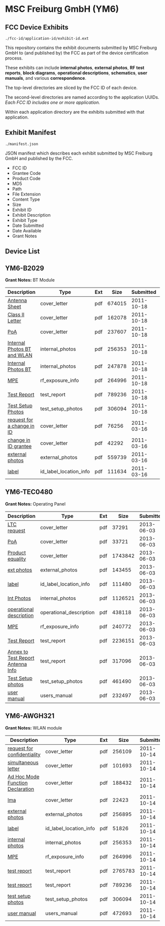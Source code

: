 # MSC Freiburg GmbH (YM6)
## FCC Device Exhibits

```
./fcc-id/application-id/exhibit-id.ext
```

This repository contains the exhibit documents submitted by MSC Freiburg GmbH to (and published by) the FCC as part of the device certification process.

These exhibits can include **internal photos**, **external photos**, **RF test reports**, **block diagrams**, **operational descriptions**, **schematics**, **user manuals**, and various **correspondence**.

The top-level directories are sliced by the FCC ID of each device.

The second-level directories are named according to the application UUIDs. *Each FCC ID includes one or more application.*

Within each application directory are the exhibits submitted with that application. 

## Exhibit Manifest

```
./manifest.json
```

JSON manifest which describes each exhibit submitted by MSC Freiburg GmbH and published by the FCC.

- FCC ID
- Grantee Code
- Product Code
- MD5
- Path
- File Extension
- Content Type
- Size
- Exhibit ID
- Exhibit Description
- Exhibit Type
- Date Submitted
- Date Available
- Grant Notes

## Device List
## YM6-B2029
**Grant Notes:** BT Module

| Description | Type | Ext | Size | Submitted | Available |
| ----------- | ---- | --- | ---- | --------- | --------- |
| [Antenna Sheet](YM6-B2029/18bf72a677c8328ebb4479277d551941/1561776.pdf) | cover_letter | pdf | 674015 | 2011-10-18 | 2011-10-18 |
| [Class II Letter](YM6-B2029/18bf72a677c8328ebb4479277d551941/1561780.pdf) | cover_letter | pdf | 162078 | 2011-10-18 | 2011-10-18 |
| [PoA](YM6-B2029/18bf72a677c8328ebb4479277d551941/1561783.pdf) | cover_letter | pdf | 237607 | 2011-10-18 | 2011-10-18 |
| [Internal Photos BT and WLAN](YM6-B2029/18bf72a677c8328ebb4479277d551941/1560378.pdf) | internal_photos | pdf | 256353 | 2011-10-18 | 2011-10-18 |
| [Internal Photos BT](YM6-B2029/18bf72a677c8328ebb4479277d551941/1561782.pdf) | internal_photos | pdf | 247878 | 2011-10-18 | 2011-10-18 |
| [MPE](YM6-B2029/18bf72a677c8328ebb4479277d551941/1560380.pdf) | rf_exposure_info | pdf | 264996 | 2011-10-18 | 2011-10-18 |
| [Test Report](YM6-B2029/18bf72a677c8328ebb4479277d551941/1560375.pdf) | test_report | pdf | 789236 | 2011-10-18 | 2011-10-18 |
| [Test Setup Photos](YM6-B2029/18bf72a677c8328ebb4479277d551941/1560384.pdf) | test_setup_photos | pdf | 306094 | 2011-10-18 | 2011-10-18 |
| [request for a change in ID](YM6-B2029/351c47f3ce2eb1a4fcbd26cebceba427/1432190.pdf) | cover_letter | pdf | 76256 | 2011-03-16 | 2011-03-16 |
| [change in ID grantee](YM6-B2029/351c47f3ce2eb1a4fcbd26cebceba427/1432191.pdf) | cover_letter | pdf | 42292 | 2011-03-16 | 2011-03-16 |
| [external photos](YM6-B2029/351c47f3ce2eb1a4fcbd26cebceba427/1432193.pdf) | external_photos | pdf | 559739 | 2011-03-16 | 2011-03-16 |
| [label](YM6-B2029/351c47f3ce2eb1a4fcbd26cebceba427/1432192.pdf) | id_label_location_info | pdf | 111634 | 2011-03-16 | 2011-03-16 |
## YM6-TEC0480
**Grant Notes:** Operating Panel

| Description | Type | Ext | Size | Submitted | Available |
| ----------- | ---- | --- | ---- | --------- | --------- |
| [LTC request](YM6-TEC0480/810420f2a9be285d65c48c4e27e6bcbd/1980640.pdf) | cover_letter | pdf | 37291 | 2013-06-03 | 2013-06-03 |
| [PoA](YM6-TEC0480/810420f2a9be285d65c48c4e27e6bcbd/1980644.pdf) | cover_letter | pdf | 33721 | 2013-06-03 | 2013-06-03 |
| [Product equality](YM6-TEC0480/810420f2a9be285d65c48c4e27e6bcbd/1980645.pdf) | cover_letter | pdf | 1743842 | 2013-06-03 | 2013-06-03 |
| [ext photos](YM6-TEC0480/810420f2a9be285d65c48c4e27e6bcbd/1980647.pdf) | external_photos | pdf | 143455 | 2013-06-03 | 2013-06-03 |
| [label](YM6-TEC0480/810420f2a9be285d65c48c4e27e6bcbd/1980641.pdf) | id_label_location_info | pdf | 111480 | 2013-06-03 | 2013-06-03 |
| [Int Photos](YM6-TEC0480/810420f2a9be285d65c48c4e27e6bcbd/1980648.pdf) | internal_photos | pdf | 1126521 | 2013-06-03 | 2013-06-03 |
| [operational description](YM6-TEC0480/810420f2a9be285d65c48c4e27e6bcbd/1980643.pdf) | operational_description | pdf | 438118 | 2013-06-03 | 2013-06-03 |
| [MPE](YM6-TEC0480/810420f2a9be285d65c48c4e27e6bcbd/1980642.pdf) | rf_exposure_info | pdf | 240772 | 2013-06-03 | 2013-06-03 |
| [Test Report](YM6-TEC0480/810420f2a9be285d65c48c4e27e6bcbd/1980638.pdf) | test_report | pdf | 2236151 | 2013-06-03 | 2013-06-03 |
| [Annex to Test Report Antenna Info](YM6-TEC0480/810420f2a9be285d65c48c4e27e6bcbd/1980639.pdf) | test_report | pdf | 317096 | 2013-06-03 | 2013-06-03 |
| [Test Setup photos](YM6-TEC0480/810420f2a9be285d65c48c4e27e6bcbd/1980649.pdf) | test_setup_photos | pdf | 461490 | 2013-06-03 | 2013-06-03 |
| [user manual](YM6-TEC0480/810420f2a9be285d65c48c4e27e6bcbd/1980646.pdf) | users_manual | pdf | 232497 | 2013-06-03 | 2013-06-03 |
## YM6-AWGH321
**Grant Notes:** WLAN module

| Description | Type | Ext | Size | Submitted | Available |
| ----------- | ---- | --- | ---- | --------- | --------- |
| [request for confidentiality](YM6-AWGH321/e4c26c5214fd6f2caec09e63cfda59ff/1560381.pdf) | cover_letter | pdf | 256109 | 2011-10-14 | 2011-10-14 |
| [simultaneous letter](YM6-AWGH321/e4c26c5214fd6f2caec09e63cfda59ff/1560383.pdf) | cover_letter | pdf | 101693 | 2011-10-14 | 2011-10-14 |
| [Ad Hoc Mode Function Declaration](YM6-AWGH321/e4c26c5214fd6f2caec09e63cfda59ff/1560385.pdf) | cover_letter | pdf | 188432 | 2011-10-14 | 2011-10-14 |
| [lma](YM6-AWGH321/e4c26c5214fd6f2caec09e63cfda59ff/1560386.pdf) | cover_letter | pdf | 22423 | 2011-10-14 | 2011-10-14 |
| [external photos](YM6-AWGH321/e4c26c5214fd6f2caec09e63cfda59ff/1560376.pdf) | external_photos | pdf | 256895 | 2011-10-14 | 2011-10-14 |
| [label](YM6-AWGH321/e4c26c5214fd6f2caec09e63cfda59ff/1560377.pdf) | id_label_location_info | pdf | 51826 | 2011-10-14 | 2011-10-14 |
| [internal photos](YM6-AWGH321/e4c26c5214fd6f2caec09e63cfda59ff/1560378.pdf) | internal_photos | pdf | 256353 | 2011-10-14 | 2011-10-14 |
| [MPE](YM6-AWGH321/e4c26c5214fd6f2caec09e63cfda59ff/1560380.pdf) | rf_exposure_info | pdf | 264996 | 2011-10-14 | 2011-10-14 |
| [test report](YM6-AWGH321/e4c26c5214fd6f2caec09e63cfda59ff/1560374.pdf) | test_report | pdf | 2765783 | 2011-10-14 | 2011-10-14 |
| [test report](YM6-AWGH321/e4c26c5214fd6f2caec09e63cfda59ff/1560375.pdf) | test_report | pdf | 789236 | 2011-10-14 | 2011-10-14 |
| [test setup photos](YM6-AWGH321/e4c26c5214fd6f2caec09e63cfda59ff/1560384.pdf) | test_setup_photos | pdf | 306094 | 2011-10-14 | 2011-10-14 |
| [user manual](YM6-AWGH321/e4c26c5214fd6f2caec09e63cfda59ff/1560382.pdf) | users_manual | pdf | 472693 | 2011-10-14 | 2011-10-14 |
